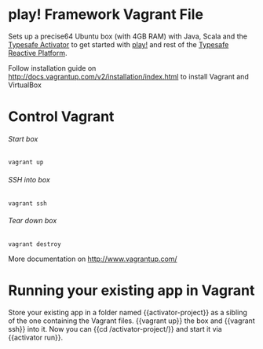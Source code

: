 play! Framework Vagrant File
=========

Sets up a precise64 Ubuntu box (with 4GB RAM) with Java, Scala and the [Typesafe Activator](https://typesafe.com/activator) to get started with [play!](playframework.com) and rest of the [Typesafe Reactive Platform](https://typesafe.com/platform).

Follow installation guide on http://docs.vagrantup.com/v2/installation/index.html to install Vagrant and VirtualBox

Control Vagrant
===================

###### Start box
```Shell
vagrant up
```

###### SSH into box
```Shell
vagrant ssh
```

###### Tear down box
```Shell
vagrant destroy
```

More documentation on http://www.vagrantup.com/

Running your existing app in Vagrant
===================
Store your existing app in a folder named {{activator-project}} as a sibling of the one containing the Vagrant files. {{vagrant up}} the box and {{vagrant ssh}} into it. Now you can {{cd /activator-project/}} and start it via {{activator run}}.